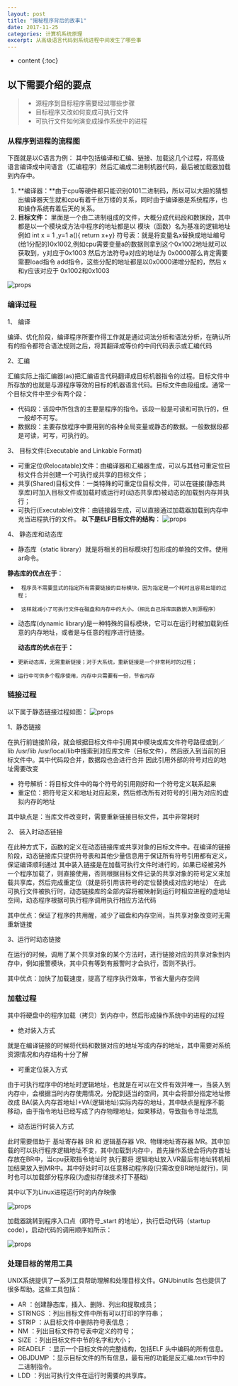 ```yaml
---
layout: post
title: "揭秘程序背后的故事1"
date: 2017-11-25
categories: 计算机系统原理
excerpt: 从高级语言代码到系统进程中间发生了哪些事
---
```


* content
{:toc}

##    以下需要介绍的要点

>* 源程序到目标程序需要经过哪些步骤
>* 目标程序又改如何变成可执行文件
>* 可执行文件如何演变成操作系统中的进程

### 从程序到进程的流程图

下面就是以C语言为例： 其中包括编译和汇编、链接、加载这几个过程，将高级语言编译成中间语言（汇编程序）然后汇编成二进制机器代码，最后被加载器加载到内存中。


1. **编译器：**由于cpu等硬件都只能识别0101二进制码，所以可以大胆的猜想出编译器天生就和cpu有着千丝万缕的关系，同时由于编译器是系统程序，也和操作系统有着后天的关系。
2. **目标文件：** 里面是一个由二进制组成的文件，大概分成代码段和数据段，其中都是以一个模块或方法中程序的地址都是以 模块（函数）名为基准的逻辑地址 例如 int x = 1 ,y=1 a(){ return x+y} 
符号表：就是将变量名x替换成地址编号(给1分配的)0x1002,例如cpu需要变量a的数据则拿到这个0x1002地址就可以获取到，y对应于0x1003 然后方法符号a对应的地址为 0x0000那么肯定需要 需要load指令 add指令，这些分配的地址都是以0x0000递增分配的，然后 x和y应该对应于 0x1002和0x1003

![props](http://http://dymdmy2120.github.io//static/post_image/p-complier-link.jpg)


### 编译过程

1、 编译

编译、优化阶段，编译程序所要作得工作就是通过词法分析和语法分析，在确认所有的指令都符合语法规则之后，将其翻译成等价的中间代码表示或汇编代码

2、汇编 

汇编实际上指汇编器(as)把汇编语言代码翻译成目标机器指令的过程。目标文件中所存放的也就是与源程序等效的目标的机器语言代码。目标文件由段组成。通常一个目标文件中至少有两个段：
 
* 代码段：该段中所包含的主要是程序的指令。该段一般是可读和可执行的，但一般却不可写。
* 数据段：主要存放程序中要用到的各种全局变量或静态的数据。一般数据段都是可读，可写，可执行的。

3、 目标文件(Executable and Linkable Format)

* 可重定位(Relocatable)文件：由编译器和汇编器生成，可以与其他可重定位目标文件合并创建一个可执行或共享的目标文件；
* 共享(Shared)目标文件：一类特殊的可重定位目标文件，可以在链接(静态共享库)时加入目标文件或加载时或运行时(动态共享库)被动态的加载到内存并执行；
* 可执行(Executable)文件：由链接器生成，可以直接通过加载器加载到内存中充当进程执行的文件。
**以下是ELF目标文件的结构**：
![props](http://pic002.cnblogs.com/images/2012/384764/2012031414360273.png)

4、 静态库和动态库

* 静态库（static library）就是将相关的目标模块打包形成的单独的文件。使用ar命令。

 **静态库的优点在于**：

*      程序员不需要显式的指定所有需要链接的目标模块，因为指定是一个耗时且容易出错的过程；
*      这样就减小了可执行文件在磁盘和内存中的大小。（相比自己将库函数嵌入到源程序）
* 动态库(dynamic library)是一种特殊的目标模块，它可以在运行时被加载到任意的内存地址，或者是与任意的程序进行链接。

   **动态库的优点在于：**
 
*     更新动态库，无需重新链接；对于大系统，重新链接是一个非常耗时的过程；
*     运行中可供多个程序使用，内存中只需要有一份，节省内存

### 链接过程
以下属于静态链接过程如图：
![props](http://http://dymdmy2120.github.io//static/post_image/link.jpg)

1、静态链接

在执行前链接阶段，就会根据目标文件中引用其中模块或库文件符号路径或到／lib /usr/lib /usr/local/lib中搜索到对应库文件（目标文件），然后嵌入到当前的目标文件中。其中代码段合并，数据段也会进行合并 因此引用外部的符号对应的地址需要改变

* 符号解析：将目标文件中的每个符号的引用刚好和一个符号定义联系起来
* 重定位：把符号定义和地址对应起来，然后修改所有对符号的引用为对应的虚拟内存的地址


其中缺点是：当库文件改变时，需要重新链接目标文件，其中非常耗时

2、 装入时动态链接

在此种方式下，函数的定义在动态链接库或共享对象的目标文件中。在编译的链接阶段，动态链接库只提供符号表和其他少量信息用于保证所有符号引用都有定义，保证编译顺利通过
其中装入链接是在加载可执行文件时进行的，如果已经被另外一个程序加载了，则直接使用，否则根据目标文件记录的共享对象的符号定义来加载共享库，然后完成重定位（就是将引用该符号的定位替换成对应的地址）
在此可执行文件被执行时，动态链接库的全部内容将被映射到运行时相应进程的虚地址空间，动态程序根据可执行程序调用执行相应方法代码


其中优点：保证了程序的共用醒，减少了磁盘和内存空间，当共享对象改变时无需重新链接


3、运行时动态链接

在运行的时候，调用了某个共享对象的某个方法时，进行链接对应的共享对象到内存中，例如报警模块，其中只有等到有报警时才会执行，否则不执行。

其中优点：加快了加载速度，提高了程序执行效率，节省大量内存空间

### 加载过程

其中将硬盘中的程序加载（拷贝）到内存中，然后形成操作系统中的进程的过程

* 绝对装入方式

就是在编译链接的时候将代码和数据对应的地址写成内存的地址，其中需要对系统资源情况和内存结构十分了解

* 可重定位装入方式

由于可执行程序中的地址时逻辑地址，也就是在可以在文件有效并唯一，当装入到内存中，会根据当时内存使用情况，分配到适当的空间，其中会将部分指定地址修改成 BA(装入内存首地址)+VA(逻辑地址)实际内存的地址，其中缺点是程序不能移动，由于指令地址已经写成了内存物理地址，如果移动，导致指令寻址混乱 

* 动态运行时装入方式

此时需要借助于 基址寄存器 BR 和 逻辑基存器 VR、物理地址寄存器 MR。其中加载的可以执行程序逻辑地址不变，其中加载到内存中，首先操作系统会将内存首址存放在BR中，当cpu获取指令地址时 执行要将 逻辑地址放入VR最后有地址转机相加结果放入到MR中。其中好处时可以任意移动程序段(只需改变BR地址就行)，同时也可以加载部分程序段(为虚拟存储技术打下基础)

其中以下为Linux进程运行时的内存映像

![props](http://pic002.cnblogs.com/images/2012/384764/2012031414371412.png)

加载器跳转到程序入口点（即符号_start 的地址），执行启动代码（startup code），启动代码的调用顺序如所示：

![props](http://pic002.cnblogs.com/images/2012/384764/2012031414375130.png)

### 处理目标的常用工具

UNIX系统提供了一系列工具帮助理解和处理目标文件。GNUbinutils 包也提供了很多帮助。这些工具包括：

* AR ：创建静态库，插入、删除、列出和提取成员；
* STRINGS ：列出目标文件中所有可以打印的字符串；
* STRIP ：从目标文件中删除符号表信息；
* NM ：列出目标文件符号表中定义的符号；
* SIZE ：列出目标文件中节的名字和大小；
* READELF ：显示一个目标文件的完整结构，包括ELF 头中编码的所有信息。
* OBJDUMP ：显示目标文件的所有信息，最有用的功能是反汇编.text节中的二进制指令。
* LDD ：列出可执行文件在运行时需要的共享库。


